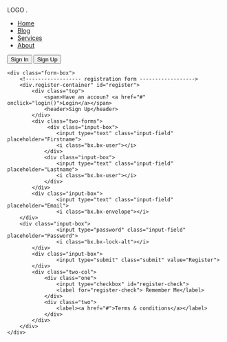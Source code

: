 <!DOCTYPE html>
<html lang="en">
<head>
    <meta charset="UTF-8">
    <meta http-equiv="X-UA-Compatible" content="IE=edge">
    <meta name="viewport" content="width=device-width, initial-scale=1.0">
    <link href='https://unpkg.com/boxicons@2.1.4/css/boxicons.min.css' rel='stylesheet'>
    <link rel="stylesheet" href="style.css">
    <title>Ludiflex | Login & Registration</title>
</head>
<body>
<div class="wrapper">
    <nav class="nav">
        <div class="nav-logo">
            <p>LOGO .</p>
        </div>
        <div class="nav-menu">
            <ul>
                <li><a href="#" class="link active">Home</a></li>
                <li><a href="#" class="link">Blog</a></li>
                <li><a href="#" class="link">Services</a></li>
                <li><a href="#" class="link">About</a></li>
            </ul>
        </div>
        <div class="nav-button">
            <button class="btn white-btn" id="loginBtn">Sign In</button>
            <button class="btn" id="registerBtn">Sign Up</button>
        </div>
        <div class="nav-menu-btn">
            <i class="bx bx-menu"></i>
        </div>
    </nav>
    
<!-------------------- Form box -------------------->
    <div class="form-box">
        <!------------------ registration form ------------------>
        <div.register-container" id="register">
            <div class="top">
                <span>Have an accoun? <a href="#" onclick="login()">Login</a></span>
                <header>Sign Up</header>
            </div>
            <div class="two-forms">
                 <div class="input-box">
                    <input type="text" class="input-field" placeholder="Firstname">
                    <i class="bx.bx-user"></i>
                </div>
                <div class="input-box">
                    <input type="text" class="input-field" placeholder="Lastname">
                    <i class="bx.bx-user"></i>
                </div>
            </div>
            <div class="input-box">
                    <input type="text" class="input-field" placeholder="Email">
                    <i class="bx.bx-envelope"></i>
        </div> 
        <div class="input-box">
                    <input type="password" class="input-field" placeholder="Password">
                    <i class="bx.bx-lock-alt"></i>
            </div>
            <div class="input-box">
                    <input type="submit" class="submit" value="Register">
            </div>
            <div class="two-col">
                <div class="one">
                    <input type="checkbox" id="register-check">
                    <label for="register-check"> Remember Me</label>
                </div>
                <div class="two">
                    <label><a href="#">Terms & conditions</a></label>
                </div>
            </div>
        </div>
    </div>
</div>
</body>
</html>



